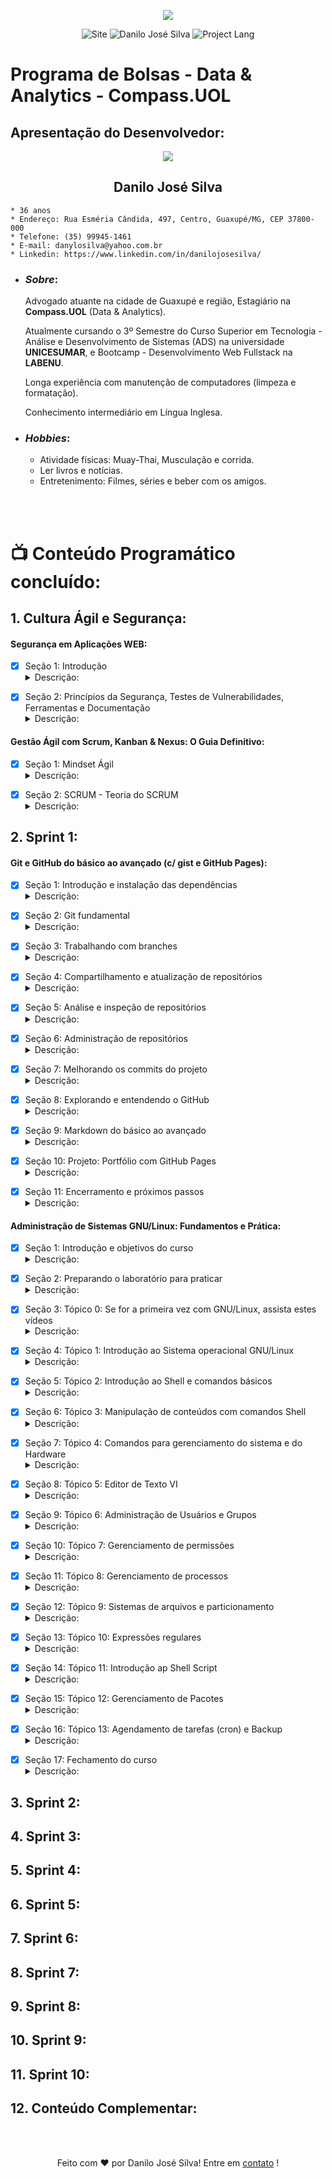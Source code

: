 <p align="center"><img src="./assets/Compass.UOL-logo.png"></p>

<p align = "center">
    <img src = "https://img.shields.io/badge/Repository-Compass.Uol_PB-red" alt= "Site">
    <img src = "https://img.shields.io/badge/Made%20by-Danilo%20José%20Silva-orange" alt = "Danilo José Silva">
    <img src = "https://img.shields.io/badge/Project%20Lang-Portugueses%20BR-yellow" alt = "Project Lang">
</p>

# **Programa de Bolsas - Data & Analytics - Compass.UOL**

## **Apresentação do Desenvolvedor**:

<p align="center"><img src="./assets/Profile.jpg"></p>

<h2 align="center"><b>Danilo José Silva</b></h2>

    * 36 anos
    * Endereço: Rua Esméria Cândida, 497, Centro, Guaxupé/MG, CEP 37800-000
    * Telefone: (35) 99945-1461
    * E-mail: danylosilva@yahoo.com.br
    * Linkedin: https://www.linkedin.com/in/danilojosesilva/

* ### **_Sobre_**:

    Advogado atuante na cidade de Guaxupé e região, Estagiário na __Compass.UOL__ (Data & Analytics).

    Atualmente cursando o 3º Semestre do Curso Superior em Tecnologia - Análise e Desenvolvimento de Sistemas (ADS) na universidade __UNICESUMAR__, e Bootcamp - Desenvolvimento Web Fullstack na __LABENU__.

    Longa experiência com manutenção de computadores (limpeza e formatação).

    Conhecimento intermediário em Língua Inglesa.

* ### **_Hobbies_**:

    * Atividade físicas: Muay-Thai, Musculação e corrida.
    * Ler livros e notícias.
    * Entretenimento: Filmes, séries e beber com os amigos.

<br></br>
# 📺 Conteúdo Programático concluído:

## 1. Cultura Ágil e Segurança:

#### **Segurança em Aplicações WEB:**

- [x] Seção 1: Introdução <details><summary>Descrição:</summary> <p> Nesta seção foi definido o objetivo do curso: segurança em aplicações WEB, bem como sobre as principais vulnerabilidades. Ainda, foi configurado o laboratório de estudos (Máquina Linux Hacker e Máquina Linux Servidor Web), as duas máquina configuradas no Virtual Box. <img src="./assets/Seção1-Segurança.png"> <img src="./assets/VirtualBox.png">
</p>
</details>

- [x] Seção 2: Princípios da Segurança, Testes de Vulnerabilidades, Ferramentas e Documentação <details><summary>Descrição:</summary> <p> 
</p>
</details>

#### **Gestão Ágil com Scrum, Kanban & Nexus: O Guia Definitivo:**

- [x] Seção 1: Mindset Ágil <details><summary>Descrição:</summary> <p> 
</p>
</details>

- [x] Seção 2: SCRUM - Teoria do SCRUM <details><summary>Descrição:</summary> <p> 
</p>
</details>

## 2. Sprint 1:

#### **Git e GitHub do básico ao avançado (c/ gist e GitHub Pages):**

- [x] Seção 1: Introdução e instalação das dependências <details><summary>Descrição:</summary> <p> 
</p>
</details>

- [x] Seção 2: Git fundamental <details><summary>Descrição:</summary> <p> 
</p>
</details>

- [x] Seção 3: Trabalhando com branches <details><summary>Descrição:</summary> <p> 
</p>
</details>

- [x] Seção 4: Compartilhamento e atualização de repositórios <details><summary>Descrição:</summary> <p> 
</p>
</details>

- [x] Seção 5: Análise e inspeção de repositórios <details><summary>Descrição:</summary> <p> 
</p>
</details>

- [x] Seção 6: Administração de repositórios <details><summary>Descrição:</summary> <p> 
</p>
</details>

- [x] Seção 7: Melhorando os commits do projeto <details><summary>Descrição:</summary> <p> 
</p>
</details>

- [x] Seção 8: Explorando e entendendo o GitHub <details><summary>Descrição:</summary> <p> 
</p>
</details>

- [x] Seção 9: Markdown do básico ao avançado <details><summary>Descrição:</summary> <p> 
</p>
</details>

- [x] Seção 10: Projeto: Portfólio com GitHub Pages <details><summary>Descrição:</summary> <p> 
</p>
</details>

- [x] Seção 11: Encerramento e próximos passos <details><summary>Descrição:</summary> <p> 
</p>
</details>

#### **Administração de Sistemas GNU/Linux: Fundamentos e Prática:**

- [x] Seção 1: Introdução e objetivos do curso <details><summary>Descrição:</summary> <p> 
</p>
</details>

- [x] Seção 2: Preparando o laboratório para praticar <details><summary>Descrição:</summary> <p> 
</p>
</details>

- [x] Seção 3: Tópico 0: Se for a primeira vez com GNU/Linux, assista estes vídeos <details><summary>Descrição:</summary> <p> 
</p>
</details>

- [x] Seção 4: Tópico 1: Introdução ao Sistema operacional GNU/Linux <details><summary>Descrição:</summary> <p> 
</p>
</details>

- [x] Seção 5: Tópico 2: Introdução ao Shell e comandos básicos <details><summary>Descrição:</summary> <p> 
</p>
</details>

- [x] Seção 6: Tópico 3: Manipulação de conteúdos com comandos Shell <details><summary>Descrição:</summary> <p> 
</p>
</details>

- [x] Seção 7: Tópico 4: Comandos para gerenciamento do sistema e do Hardware <details><summary>Descrição:</summary> <p> 
</p>
</details>

- [x] Seção 8: Tópico 5: Editor de Texto VI <details><summary>Descrição:</summary> <p> 
</p>
</details>

- [x] Seção 9: Tópico 6: Administração de Usuários e Grupos <details><summary>Descrição:</summary> <p> 
</p>
</details>

- [x] Seção 10: Tópico 7: Gerenciamento de permissões <details><summary>Descrição:</summary> <p> 
</p>
</details>

- [x] Seção 11: Tópico 8: Gerenciamento de processos <details><summary>Descrição:</summary> <p> 
</p>
</details>

- [x] Seção 12: Tópico 9: Sistemas de arquivos e particionamento <details><summary>Descrição:</summary> <p> 
</p>
</details>

- [x] Seção 13: Tópico 10: Expressões regulares <details><summary>Descrição:</summary> <p> 
</p>
</details>

- [x] Seção 14: Tópico 11: Introdução ap Shell Script <details><summary>Descrição:</summary> <p> 
</p>
</details>

- [x] Seção 15: Tópico 12: Gerenciamento de Pacotes <details><summary>Descrição:</summary> <p> 
</p>
</details>

- [x] Seção 16: Tópico 13: Agendamento de tarefas (cron) e Backup <details><summary>Descrição:</summary> <p> 
</p>
</details>

- [x] Seção 17: Fechamento do curso <details><summary>Descrição:</summary> <p> 
</p>
</details>

## 3. Sprint 2:

## 4. Sprint 3:

## 5. Sprint 4:

## 6. Sprint 5:

## 7. Sprint 6:

## 8. Sprint 7:

## 9. Sprint 8:

## 10. Sprint 9:

## 11. Sprint 10:

## 12. Conteúdo Complementar:

<br></br>
<p align = "center">
Feito com ❤️ por Danilo José Silva! Entre em <a href="https://www.linkedin.com/in/danilojosesilva/">contato</a> !
</p>